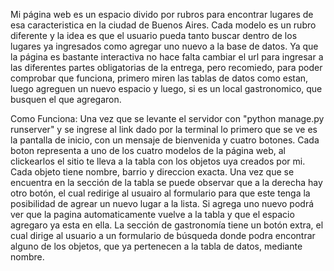 Mi página web es un espacio divido por rubros para encontrar lugares de esa caracteristica en la ciudad de Buenos Aires.
Cada modelo es un rubro diferente y la idea es que el usuario pueda tanto buscar dentro de los lugares ya ingresados como agregar uno nuevo a la base de datos. 
Ya que la página es bastante interactiva no hace falta cambiar el url para ingresar a las diferentes partes obligatorias de la entrega, pero recomiedo, para poder comprobar que funciona, primero miren las tablas de datos como estan, luego agreguen un nuevo espacio
y luego, si es un local gastronomico, que busquen el que agregaron. 

Como Funciona: 
Una vez que se levante el servidor con "python manage.py runserver" y se ingrese al link dado por la terminal lo primero que se ve es la pantalla de inicio, con un mensaje de bienvenida y cuatro botones.
Cada boton representa a uno de los cuatro modelos de la página web, al clickearlos el sitio te lleva a la tabla con los objetos uya creados por mi. Cada objeto tiene nombre, barrio y direccion exacta. 
Una vez que se encuentra en la sección de la tabla se puede observar que a la derecha hay otro botón, el cual redirige al usuairo al formulario para que este tenga la posibilidad de agrear un nuevo lugar a la lista. Si agrega uno nuevo podrá ver que la pagina automaticamente
vuelve a la tabla y que el espacio agregaro ya esta en ella. 
La sección de gastronomía tiene un botón extra, el cual dirige al usuario a un formulario de búsqueda donde podra encontrar alguno de los objetos, que ya pertenecen a la tabla de datos, mediante nombre. 
